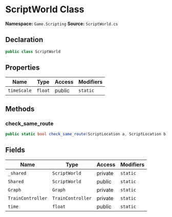 # ScriptWorld Class

**Namespace:** `Game.Scripting`
**Source:** `ScriptWorld.cs`

## Declaration

```csharp
public class ScriptWorld
```

## Properties

| Name | Type | Access | Modifiers |
|------|------|--------|-----------|
| `timeScale` | `float` | public | `static` |

## Methods

### check_same_route

```csharp
public static bool check_same_route(ScriptLocation a, ScriptLocation b, float limit)
```

## Fields

| Name | Type | Access | Modifiers |
|------|------|--------|-----------|
| `_shared` | `ScriptWorld` | private | `static` |
| `Shared` | `ScriptWorld` | public | `static` |
| `Graph` | `Graph` | private | `static` |
| `TrainController` | `TrainController` | private | `static` |
| `time` | `float` | public | `static` |

